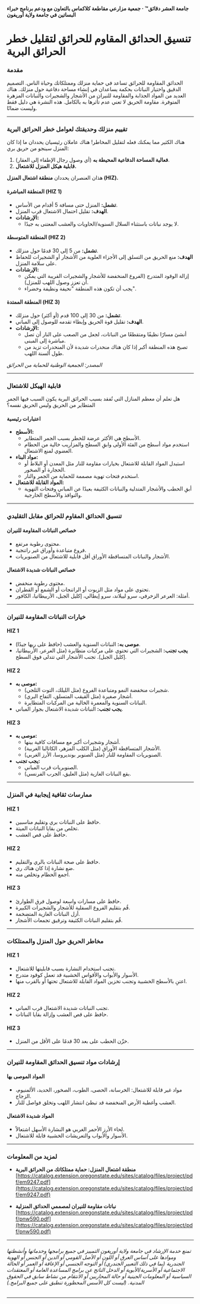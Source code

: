 #### جامعة العشر دقائق™ · جمعية مزارعي مقاطعة كلاكماس بالتعاون مع ودعم برنامج خبراء البساتين في جامعة ولاية أوريغون

# تنسيق الحدائق المقاوم للحرائق لتقليل خطر الحرائق البرية

### مقدمة

الحدائق المقاومة للحرائق تساعد في حماية منزلك وممتلكاتك وحياة الناس. التصميم الدقيق واختيار النباتات بحكمة يساعدان في إنشاء مساحة دفاعية حول منزلك. هناك العديد من المواد الجذابة والمقاومة للنيران من الأشجار والشجيرات والنباتات المزهرة المتوفرة. مقاومة الحريق لا تعني عدم تأثرها به بالكامل. هذه النشرة هي دليل فقط وليست ضمانًا.

---

### تقييم منزلك وحديقتك لعوامل خطر الحرائق البرية

هناك الكثير مما يمكنك فعله لتقليل المخاطر! هناك عاملان رئيسيان يحددان ما إذا كان المنزل سينجو من حريق بري:

1. **فعالية المساحة الدفاعية المحيطة به** (أي وصول رجال الإطفاء إلى العقار).
2. **قابلية هيكل المنزل للاشتعال.**

هذان العنصران يحددان **منطقة اشتعال المنزل (HIZ).**

#### المنطقة المباشرة (HIZ 1)

- **تشمل:** المنزل حتى مسافة 5 أقدام من الأساس.
- **الهدف:** تقليل احتمال الاشتعال قرب المنزل.
- **الإرشادات:**
  - لا يوجد نباتات باستثناء السلال السنوية/الحاويات والعشب المعتنى به جيدًا.

#### المنطقة المتوسطة (HIZ 2)

- **تشمل:** من 5 إلى 30 قدمًا حول منزلك.
- **الهدف:** منع الحريق من التسلق إلى الأجزاء العلوية من الأشجار أو الشجيرات للحفاظ على سلامة المنزل.
- **الإرشادات:**
  - إزالة الوقود المتدرج (الفروع المنخفضة للأشجار والشجيرات القريبة التي يمكن أن تعزز وصول اللهب للمنزل).
  - يجب أن تكون هذه المنطقة "نحيفة ونظيفة وخضراء".

#### المنطقة الممتدة (HIZ 3)

- **تشمل:** من 30 إلى 100 قدم (أو أكثر) حول منزلك.
- **الهدف:** تقليل قوة الحريق وإبطاء تقدمه للوصول إلى المباني.
- **الإرشادات:**
  - أنشئ مسارًا نظيفًا ومتقطعًا من النباتات، لجعل من الصعب على النار أن تصل مباشرة إلى المبنى.
  - تصبح هذه المنطقة أكبر إذا كان هناك منحدرات شديدة لأن المنحدرات تزيد من طول ألسنة اللهب.

*المصدر: الجمعية الوطنية للحماية من الحرائق*

---

### قابلية الهيكل للاشتعال

هل تعلم أن معظم المنازل التي تُفقد بسبب الحرائق البرية يكون السبب فيها الجمر المتطاير من الحريق وليس الحريق نفسه؟

#### اعتبارات رئيسية

- **الأسطح:**
  - الأسطح هي الأكثر عرضة للخطر بسبب الجمر المتطاير.
  - استخدم مواد أسطح من الفئة الأولى وابقِ السطح والمزاريب خالية من الحطام العضوي لمنع الاشتعال.
- **مواد البناء:**
  - استبدل المواد القابلة للاشتعال بخيارات مقاومة للنار مثل المعدن أو البلاط أو الحجارة أو الصخور.
  - استخدم فتحات تهوية مصممة للحماية من الجمر والنار.
- **المواد القابلة للاشتعال:**
  - أبقِ الحطب والأشجار المتدلية والنباتات الكثيفة بعيدًا عن المباني وفتحات التهوية والنوافذ والأسطح الخارجية.

---

### تنسيق الحدائق المقاوم للحرائق مقابل التقليدي

#### خصائص النباتات المقاومة للنيران

- محتوى رطوبة مرتفع.
- فروع متباعدة وأوراق غير راتنجية.
- الأشجار والنباتات المتساقطة الأوراق أقل قابلية للاشتعال من الصنوبريات.

#### خصائص النباتات شديدة الاشتعال

- محتوى رطوبة منخفض.
- تحتوي على مواد مثل الزيوت أو الراتنجات أو الشمع أو القطران.
- أمثلة: العرعر الزخرفي، سرو لييلاند، سرو إيطالي، إكليل الجبل، الأربيطاتيا، الكافور.

---

### خيارات النباتات المقاومة للنيران

#### HIZ 1

- **موصى به:** النباتات السنوية والعشب (حافظ على ريها جيدًا).
- **يجب تجنب:** الشجيرات التي تحتوي على مركبات متطايرة (مثل العرعر، الأربيطاتيا، إكليل الجبل). تجنب الأشجار التي تتدلى فوق السطح.

#### HIZ 2

- **موصى به:**
  - شجيرات منخفضة النمو ومتباعدة الفروع (مثل الليلك، التوت الثلجي).
  - أشجار صغيرة (مثل القيقب المتسلق، التفاح البري).
  - النباتات السنوية والمعمرة الخالية من المركبات المتطايرة.
- **يجب تجنب:** النباتات شديدة الاشتعال بجوار المباني.

#### HIZ 3

- **موصى به:**
  - أشجار وشجيرات أكبر مع مسافات كافية بينها.
  - الأشجار المتساقطة الأوراق (مثل الكلب المزهر، الكاتالبا الغربية).
  - الصنوبريات المقاومة للنار (مثل الصنوبر بونديروسا، الأرز الغربي).
- **يجب تجنب:**
  - الصنوبريات قرب المباني.
  - بقع النباتات الغازية (مثل العليق، الجرب الفرنسي).

---

### ممارسات ثقافية إيجابية في المنزل

#### HIZ 1

- حافظ على النباتات بري وتقليم مناسبين.
- تخلص من بقايا النباتات الميتة.
- حافظ على قص العشب.

#### HIZ 2

- حافظ على صحة النباتات بالري والتقليم.
- ضع نشارة إذا كان هناك ري.
- اجمع الحطام وتخلص منه.

#### HIZ 3

- حافظ على مسارات واسعة لوصول فرق الطوارئ.
- قُم بتقليم الفروع السفلية للأشجار والشجيرات الكبيرة.
- أزل النباتات الغازية المتضخمة.
- قُم بتقليم النباتات الكثيفة وترقيق تجمعات الأشجار.

---

### مخاطر الحريق حول المنزل والممتلكات

#### HIZ 1

- تجنب استخدام النشارة بسبب قابليتها للاشتعال.
- الأسوار والأبواب والأقواس الخشبية قد تعمل كوقود متدرج.
- اعتنِ بالأسطح الخشبية وتجنب تخزين المواد القابلة للاشتعال تحتها أو بالقرب منها.

#### HIZ 2

- تجنب النباتات شديدة الاشتعال قرب المباني.
- حافظ على قص العشب وإزالة بقايا النباتات.

#### HIZ 3

- خزّن الحطب على بعد 30 قدمًا على الأقل من المنزل.

---

### إرشادات مواد تنسيق الحدائق المقاومة للنيران

#### المواد الموصى بها

- مواد غير قابلة للاشتعال: الخرسانة، الحصى، الطوب، الصخور، الحديد، الألمنيوم، الزجاج.
- العشب وأغطية الأرض المنخفضة قد تبطئ انتشار اللهب وتخلق فواصل للنار.

#### المواد شديدة الاشتعال

- لحاء الأرز الأحمر الغربي هو النشارة الأسهل اشتعالاً.
- الأسوار والأبواب والتعريشات الخشبية قابلة للاشتعال.

---

### لمزيد من المعلومات

- **منطقة اشتعال المنزل: حماية ممتلكاتك من الحرائق البرية**  
  [https://catalog.extension.oregonstate.edu/sites/catalog/files/project/pdf/em9247.pdf](https://catalog.extension.oregonstate.edu/sites/catalog/files/project/pdf/em9247.pdf)

- **نباتات مقاومة للنيران لمصممي الحدائق المنزلية**  
  [https://catalog.extension.oregonstate.edu/sites/catalog/files/project/pdf/pnw590.pdf](https://catalog.extension.oregonstate.edu/sites/catalog/files/project/pdf/pnw590.pdf)

---

###### تمنع خدمة الإرشاد في جامعة ولاية أوريغون التمييز في جميع برامجها وخدماتها وأنشطتها وموادها على أساس العرق أو اللون أو الأصل القومي أو الدين أو الجنس أو الهوية الجندرية (بما في ذلك التعبير الجندري) أو التوجه الجنسي أو الإعاقة أو العمر أو الحالة الاجتماعية أو الأسرية/الأبوية أو الدخل الناتج عن برامج المساعدة العامة أو المعتقدات السياسية أو المعلومات الجينية أو حالة المحاربين أو الانتقام من نشاط سابق في الحقوق المدنية. (ليست كل الأسس المحظورة تنطبق على جميع البرامج.)
---
